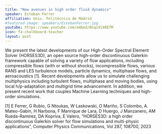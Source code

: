 ```yaml
---
title: "New avenues in high order fluid dynamics"
speaker: Esteban Ferrer
affiliation: Univ. Politécnica de Madrid
#featured-image: speakers/EstebanFerrer.jpg
youtube: https://www.youtube.com/embed/Nsqi9ikREfM
icon: fa-chalkboard-teacher
layout: post
---
```


We present the latest developments of our High-Order Spectral Element Solver (HORSES3D), an open source high-order discontinuous Galerkin framework capable of solving a variety of flow applications, including compressible flows (with or without shocks), incompressible flows, various RANS and LES turbulence models, particle dynamics, multiphase flows, and aeroacoustics [1]. 
Recent developments allow us to simulate challenging multiphysics including turbulent flows, multiphase and moving bodies, using local h/p-adaptation and multigrid time advancement. In addition, we present recent work that couples Machine Learning techniques and high-order simulations.

[1] E Ferrer, G Rubio, G Ntoukas, W Laskowski, O Mariño, S Colombo, A. Mateo-Gabín, H Narbona, F Manrique de Lara, D Huergo, J Manzanero, AM Rueda-Ramírez, DA Kopriva, E Valero, “HORSES3D: a high order discontinuous Galerkin solver for flow simulations and multi-physic applications”,  Computer Physics Communications, Vol 287, 108700, 2023